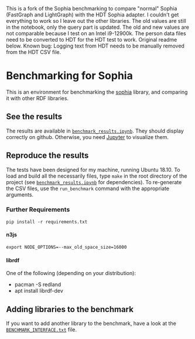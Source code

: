 This is a fork of the Sophia benchmarking to compare "normal" Sophia (FastGraph and LightGraph) with the HDT Sophia adapter.
I couldn't get everything to work so I leave out the other libraries.
The old values are still in the notebook, only the query part is updated.
The old and new values are not comparable because I test on an Intel i9-12900k.
The person data files need to be converted to HDT for the HDT test to work.
Original readme below.
Known bug: Logging text from HDT needs to be manually removed from the HDT CSV file.

# Benchmarking for Sophia

This is an environment for benchmarking the [sophia] library,
and comparing it with other RDF libraries.

[sophia]: https://github.com/pchampin/sophia_rs

## See the results

The results are available in [`benchmark_results.ipynb`](./benchmark_results.ipynb).
They should display correctly on github.
Otherwise, you need [Jupyter](http://jupyter.org/) to visualize them.

## Reproduce the results

The tests have been designed for my machine, running Ubuntu 18.10.
To load and build all the necessarily files,
type `make` in the root directory of the project
(see [`benchmark_results.ipynb`](./benchmark_results.ipynb) for dependencies).
To re-generate the CSV files,
use the `run_benchmark` command with the appropriate arguments.

### Further Requirements

    pip install -r requirements.txt

#### n3js

    export NODE_OPTIONS=--max_old_space_size=16000

#### librdf

One of the following (depending on your distribution):

* pacman -S redland
* apt install librdf-dev

## Adding libraries to the benchmark

If you want to add another library to the benchmark,
have a look at the [`BENCHMARK_INTERFACE.txt`](./BENCHMARK_INTERFACE.txt) file.
